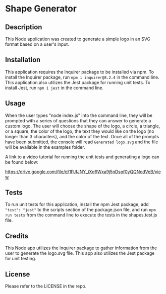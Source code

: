 # Shape Generator

## Description
This Node application was created to generate a simple logo in an SVG format based on a user's input.

## Installation
This application requires the Inquirer package to be installed via npm. To install the Inquirer package, run `npm i inquirer@8.2.4` in the command line.
This application also utilizes the Jest package for running unit tests. To install Jest, run `npm i jest` in the command line.

## Usage
When the user types "node index.js" into the command line, they will be prompted with a series of questions that they can answer to generate a custom logo. The user will choose the shape of the logo, a circle, a triangle, or a square, the color of the logo, the text they would like on the logo (no longer than 3 characters), and the color of the text. Once all of the prompts have been submitted, the console will read `Generated logo.svg` and the file will be available in the examples folder.

A link to a video tutorial for running the unit tests and generating a logo can be found below:

https://drive.google.com/file/d/1PJfJNY_iXq6Wxa9j5nDspf0yQQNcdVeB/view

## Tests
To run unit tests for this application, install the npm Jest package, add `"test": "jest"` to the scripts section of the package.json file, and run `npm run tests` from the command line to execute the tests in the shapes.test.js file.

## Credits
This Node app utilizes the Inquirer package to gather information from the user to generate the logo.svg file. This app also utilizes the Jest package for unit testing.

## License
Please refer to the LICENSE in the repo.
